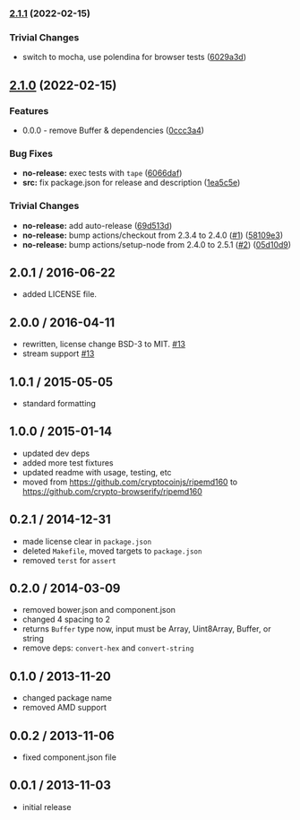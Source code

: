 ### [2.1.1](https://github.com/rvagg/ripemd160/compare/v2.1.0...v2.1.1) (2022-02-15)


### Trivial Changes

* switch to mocha, use polendina for browser tests ([6029a3d](https://github.com/rvagg/ripemd160/commit/6029a3d3c53ebcd2b90dce50e2e45024a46d2422))

## [2.1.0](https://github.com/rvagg/ripemd160/compare/v2.0.2...v2.1.0) (2022-02-15)


### Features

* 0.0.0 - remove Buffer & dependencies ([0ccc3a4](https://github.com/rvagg/ripemd160/commit/0ccc3a419f83a647c0adb050a9ba4f6c375fd08e))


### Bug Fixes

* **no-release:** exec tests with `tape` ([6066daf](https://github.com/rvagg/ripemd160/commit/6066daf99dd9dacc2943f0a6068fc4e29634ad3b))
* **src:** fix package.json for release and description ([1ea5c5e](https://github.com/rvagg/ripemd160/commit/1ea5c5ec3015222af73f150a321c4cc5010cdf2e))


### Trivial Changes

* **no-release:** add auto-release ([69d513d](https://github.com/rvagg/ripemd160/commit/69d513d95dddfdb103c0828a810db14a392d3136))
* **no-release:** bump actions/checkout from 2.3.4 to 2.4.0 ([#1](https://github.com/rvagg/ripemd160/issues/1)) ([58109e3](https://github.com/rvagg/ripemd160/commit/58109e349abeea79f4791679e5dc030362459347))
* **no-release:** bump actions/setup-node from 2.4.0 to 2.5.1 ([#2](https://github.com/rvagg/ripemd160/issues/2)) ([05d10d9](https://github.com/rvagg/ripemd160/commit/05d10d9e55332db6c397c189e4c3d6d6efc5ecae))

2.0.1 / 2016-06-22
------------------
- added LICENSE file.

2.0.0 / 2016-04-11
------------------
- rewritten, license change BSD-3 to MIT. [#13][#13]
- stream support [#13][#13]

1.0.1 / 2015-05-05
------------------
- standard formatting

1.0.0 / 2015-01-14
------------------
- updated dev deps
- added more test fixtures
- updated readme with usage, testing, etc
- moved from https://github.com/cryptocoinjs/ripemd160 to https://github.com/crypto-browserify/ripemd160

0.2.1 / 2014-12-31
------------------
- made license clear in `package.json`
- deleted `Makefile`, moved targets to `package.json`
- removed `terst` for `assert`

0.2.0 / 2014-03-09
------------------
* removed bower.json and component.json
* changed 4 spacing to 2
* returns `Buffer` type now, input must be Array, Uint8Array, Buffer, or string
* remove deps: `convert-hex` and `convert-string`

0.1.0 / 2013-11-20
------------------
* changed package name
* removed AMD support

0.0.2 / 2013-11-06
------------------
* fixed component.json file

0.0.1 / 2013-11-03
------------------
* initial release

<!--- add streams support, unroll loops [enhancement] -->
[#13]: https://github.com/crypto-browserify/ripemd160/pull/13
<!--- Update all dependencies 🌴 [greenkeeper] -->
[#12]: https://github.com/crypto-browserify/ripemd160/pull/12
<!--- little optimizations [enhancement] -->
[#11]: https://github.com/crypto-browserify/ripemd160/pull/11
<!--- Added LICENSE file to repo -->
[#10]: https://github.com/crypto-browserify/ripemd160/pull/10
<!--- Add LICENCE file -->
[#9]: https://github.com/crypto-browserify/ripemd160/pull/9
<!--- Support streaming [enhancement] -->
[#8]: https://github.com/crypto-browserify/ripemd160/issues/8
<!--- Unroll loops [enhancement] -->
[#7]: https://github.com/crypto-browserify/ripemd160/pull/7
<!--- Use SPDX-standard license naming -->
[#6]: https://github.com/crypto-browserify/ripemd160/pull/6
<!--- License -->
[#5]: https://github.com/crypto-browserify/ripemd160/issues/5
<!--- Add BSD license to package.json -->
[#4]: https://github.com/crypto-browserify/ripemd160/pull/4
<!--- Indicate byte array inputs are supported too -->
[#3]: https://github.com/crypto-browserify/ripemd160/pull/3
<!--- Node-specific implementation -->
[#2]: https://github.com/crypto-browserify/ripemd160/pull/2
<!--- Incorrect name of convert-string dependency in bower.json -->
[#1]: https://github.com/crypto-browserify/ripemd160/pull/1
